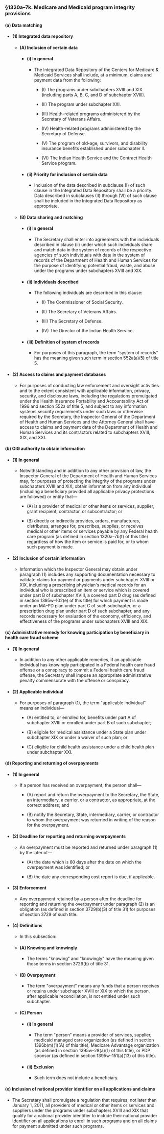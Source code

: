 ### §1320a–7k. Medicare and Medicaid program integrity provisions
#### (a) Data matching
* #### (1) Integrated data repository
  * #### (A) Inclusion of certain data
    * #### (i) In general
      * The Integrated Data Repository of the Centers for Medicare & Medicaid Services shall include, at a minimum, claims and payment data from the following:

        * (I) The programs under subchapters XVIII and XIX (including parts A, B, C, and D of subchapter XVIII).

        * (II) The program under subchapter XXI.

        * (III) Health-related programs administered by the Secretary of Veterans Affairs.

        * (IV) Health-related programs administered by the Secretary of Defense.

        * (V) The program of old-age, survivors, and disability insurance benefits established under subchapter II.

        * (VI) The Indian Health Service and the Contract Health Service program.

    * #### (ii) Priority for inclusion of certain data
      * Inclusion of the data described in subclause (I) of such clause in the Integrated Data Repository shall be a priority. Data described in subclauses (II) through (VI) of such clause shall be included in the Integrated Data Repository as appropriate.

  * #### (B) Data sharing and matching
    * #### (i) In general
      * The Secretary shall enter into agreements with the individuals described in clause (ii) under which such individuals share and match data in the system of records of the respective agencies of such individuals with data in the system of records of the Department of Health and Human Services for the purpose of identifying potential fraud, waste, and abuse under the programs under subchapters XVIII and XIX.

    * #### (ii) Individuals described
      * The following individuals are described in this clause:

        * (I) The Commissioner of Social Security.

        * (II) The Secretary of Veterans Affairs.

        * (III) The Secretary of Defense.

        * (IV) The Director of the Indian Health Service.

    * #### (iii) Definition of system of records
      * For purposes of this paragraph, the term "system of records" has the meaning given such term in section 552a(a)(5) of title 5.

* #### (2) Access to claims and payment databases
  * For purposes of conducting law enforcement and oversight activities and to the extent consistent with applicable information, privacy, security, and disclosure laws, including the regulations promulgated under the Health Insurance Portability and Accountability Act of 1996 and section 552a of title 5, and subject to any information systems security requirements under such laws or otherwise required by the Secretary, the Inspector General of the Department of Health and Human Services and the Attorney General shall have access to claims and payment data of the Department of Health and Human Services and its contractors related to subchapters XVIII, XIX, and XXI.

#### (b) OIG authority to obtain information
* #### (1) In general
  * Notwithstanding and in addition to any other provision of law, the Inspector General of the Department of Health and Human Services may, for purposes of protecting the integrity of the programs under subchapters XVIII and XIX, obtain information from any individual (including a beneficiary provided all applicable privacy protections are followed) or entity that—

    * (A) is a provider of medical or other items or services, supplier, grant recipient, contractor, or subcontractor; or

    * (B) directly or indirectly provides, orders, manufactures, distributes, arranges for, prescribes, supplies, or receives medical or other items or services payable by any Federal health care program (as defined in section 1320a–7b(f) of this title) regardless of how the item or service is paid for, or to whom such payment is made.

* #### (2) Inclusion of certain information
  * Information which the Inspector General may obtain under paragraph (1) includes any supporting documentation necessary to validate claims for payment or payments under subchapter XVIII or XIX, including a prescribing physician's medical records for an individual who is prescribed an item or service which is covered under part B of subchapter XVIII, a covered part D drug (as defined in section 1395w–102(e) of this title) for which payment is made under an MA–PD plan under part C of such subchapter, or a prescription drug plan under part D of such subchapter, and any records necessary for evaluation of the economy, efficiency, and effectiveness of the programs under subchapters XVIII and XIX.

#### (c) Administrative remedy for knowing participation by beneficiary in health care fraud scheme
* #### (1) In general
  * In addition to any other applicable remedies, if an applicable individual has knowingly participated in a Federal health care fraud offense or a conspiracy to commit a Federal health care fraud offense, the Secretary shall impose an appropriate administrative penalty commensurate with the offense or conspiracy.

* #### (2) Applicable individual
  * For purposes of paragraph (1), the term "applicable individual" means an individual—

    * (A) entitled to, or enrolled for, benefits under part A of subchapter XVIII or enrolled under part B of such subchapter;

    * (B) eligible for medical assistance under a State plan under subchapter XIX or under a waiver of such plan; or

    * (C) eligible for child health assistance under a child health plan under subchapter XXI.

#### (d) Reporting and returning of overpayments
* #### (1) In general
  * If a person has received an overpayment, the person shall—

    * (A) report and return the overpayment to the Secretary, the State, an intermediary, a carrier, or a contractor, as appropriate, at the correct address; and

    * (B) notify the Secretary, State, intermediary, carrier, or contractor to whom the overpayment was returned in writing of the reason for the overpayment.

* #### (2) Deadline for reporting and returning overpayments
  * An overpayment must be reported and returned under paragraph (1) by the later of—

    * (A) the date which is 60 days after the date on which the overpayment was identified; or

    * (B) the date any corresponding cost report is due, if applicable.

* #### (3) Enforcement
  * Any overpayment retained by a person after the deadline for reporting and returning the overpayment under paragraph (2) is an obligation (as defined in section 3729(b)(3) of title 31) for purposes of section 3729 of such title.

* #### (4) Definitions
  * In this subsection:

  * #### (A) Knowing and knowingly
    * The terms "knowing" and "knowingly" have the meaning given those terms in section 3729(b) of title 31.

  * #### (B) Overpayment
    * The term "overpayment" means any funds that a person receives or retains under subchapter XVIII or XIX to which the person, after applicable reconciliation, is not entitled under such subchapter.

  * #### (C) Person
    * #### (i) In general
      * The term "person" means a provider of services, supplier, medicaid managed care organization (as defined in section 1396b(m)(1)(A) of this title), Medicare Advantage organization (as defined in section 1395w–28(a)(1) of this title), or PDP sponsor (as defined in section 1395w–151(a)(13) of this title).

    * #### (ii) Exclusion
      * Such term does not include a beneficiary.

#### (e) Inclusion of national provider identifier on all applications and claims
* The Secretary shall promulgate a regulation that requires, not later than January 1, 2011, all providers of medical or other items or services and suppliers under the programs under subchapters XVIII and XIX that qualify for a national provider identifier to include their national provider identifier on all applications to enroll in such programs and on all claims for payment submitted under such programs.
